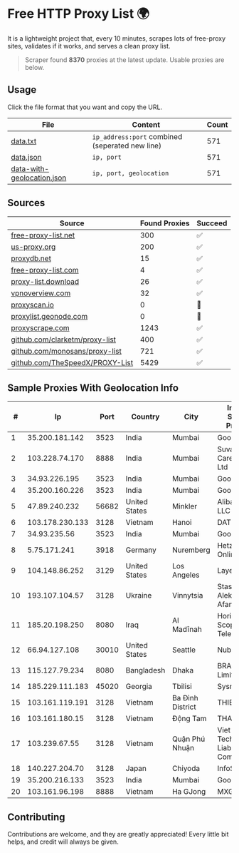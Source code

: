 
# Free HTTP Proxy List 🌍

It is a lightweight project that, every 10 minutes, scrapes lots of free-proxy sites, validates if it works, and serves a clean proxy list.


> Scraper found **8370** proxies at the latest update. Usable proxies are below.

## Usage

Click the file format that you want and copy the URL.


|File|Content|Count|
|----|-------|-----|
|[data.txt](https://raw.githubusercontent.com/themiralay/Proxy-List-World/master/data.txt)|`ip_address:port` combined (seperated new line)|571|
|[data.json](https://raw.githubusercontent.com/themiralay/Proxy-List-World/master/data.json)|`ip, port`|571|
|[data-with-geolocation.json](https://raw.githubusercontent.com/themiralay/Proxy-List-World/master/data-with-geolocation.json)|`ip, port, geolocation`|571|

## Sources

|Source|Found Proxies|Succeed|
|------|-------------|-------|
|[free-proxy-list.net](https://free-proxy-list.net)|300|✅|
|[us-proxy.org](https://www.us-proxy.org)|200|✅|
|[proxydb.net](http://proxydb.net)|15|✅|
|[free-proxy-list.com](https://free-proxy-list.com/?page=&port=&type%5B%5D=http&type%5B%5D=https&up_time=0&search=Search)|4|✅|
|[proxy-list.download](https://www.proxy-list.download/HTTP)|26|✅|
|[vpnoverview.com](https://vpnoverview.com/privacy/anonymous-browsing/free-proxy-servers)|32|✅|
|[proxyscan.io](https://www.proxyscan.io)|0|🚫|
|[proxylist.geonode.com](https://proxylist.geonode.com/api/proxy-list?limit=300&page=1&sort_by=lastChecked&sort_type=desc&protocols=http,https)|0|🚫|
|[proxyscrape.com](https://api.proxyscrape.com/v2/?request=displayproxies&protocol=http&timeout=10000&country=all&ssl=all&anonymity=all)|1243|✅|
|[github.com/clarketm/proxy-list](https://raw.githubusercontent.com/clarketm/proxy-list/master/proxy-list-raw.txt)|400|✅|
|[github.com/monosans/proxy-list](https://raw.githubusercontent.com/monosans/proxy-list/main/proxies/http.txt)|721|✅|
|[github.com/TheSpeedX/PROXY-List](https://raw.githubusercontent.com/TheSpeedX/PROXY-List/master/http.txt)|5429|✅|


## Sample Proxies With Geolocation Info

|#|Ip|Port|Country|City|Internet Service Provider|
|-|--|----|-------|----|-------------------------|
|1|35.200.181.142|3523|India|Mumbai|Google LLC|
|2|103.228.74.170|8888|India|Mumbai|Suvan Medi Care Unit Pvt Ltd|
|3|34.93.226.195|3523|India|Mumbai|Google LLC|
|4|35.200.160.226|3523|India|Mumbai|Google LLC|
|5|47.89.240.232|56682|United States|Minkler|Alibaba.com LLC|
|6|103.178.230.133|3128|Vietnam|Hanoi|DATHANH|
|7|34.93.235.56|3523|India|Mumbai|Google LLC|
|8|5.75.171.241|3918|Germany|Nuremberg|Hetzner Online GmbH|
|9|104.148.86.252|3129|United States|Los Angeles|LayerHost|
|10|193.107.104.57|3128|Ukraine|Vinnytsia|Stasishen Aleksandr Afanasiyovich|
|11|185.20.198.250|8080|Iraq|Al Madīnah|Horizon Scope Mobile Telecom WLL|
|12|66.94.127.108|30010|United States|Seattle|Nubes, LLC|
|13|115.127.79.234|8080|Bangladesh|Dhaka|BRACNet Limited|
|14|185.229.111.183|45020|Georgia|Tbilisi|Sysnet LLC|
|15|103.161.119.191|3128|Vietnam|Ba Đình District|THIENCO|
|16|103.161.180.15|3128|Vietnam|Động Tam|THAIAN|
|17|103.239.67.55|3128|Vietnam|Quận Phú Nhuận|Viet Digital Technology Liability Company|
|18|140.227.204.70|3128|Japan|Chiyoda|InfoSphere|
|19|35.200.216.133|3523|India|Mumbai|Google LLC|
|20|103.161.96.198|8888|Vietnam|Ha GJong|MXGROUP|



## Contributing

Contributions are welcome, and they are greatly appreciated! Every
little bit helps, and credit will always be given.

